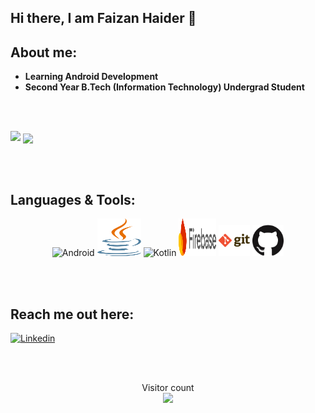 ## Hi there, I am Faizan Haider 👋

<!--
**Haid-Faiz/Haid-Faiz** is a ✨ _special_ ✨ repository because its `README.md` (this file) appears on your GitHub profile.

Here are some ideas to get you started:

- 🔭 I’m currently working on ...
- 🌱 I’m currently learning ...
- 👯 I’m looking to collaborate on ...
- 🤔 I’m looking for help with ...
- 💬 Ask me about ...
- 📫 How to reach me: ...
- 😄 Pronouns: ...
- ⚡ Fun fact: ...
-->

## About me:
- **Learning Android Development**
- **Second Year B.Tech (Information Technology) Undergrad Student**

<br> </br>

<img src="https://github-readme-stats.vercel.app/api?username=Haid-Faiz&&show_icons=true&title_color=ffffff&icon_color=79ff97&text_color=daf7dc&bg_color=003366">

<img align="center" src="https://github-readme-stats.vercel.app/api/top-langs/?username=Haid-Faiz&theme=radical&hide=glsl,python" />

<br> </br>
## Languages & Tools:

<p align="center">
<img src="https://upload.wikimedia.org/wikipedia/commons/8/82/Android_logo_2019.svg" alt="Android" width="65" height="60"/> 
<img src="https://raw.githubusercontent.com/gilbarbara/logos/master/logos/java.svg" alt="Java" width="70" height="60"/> 
<img src="https://raw.githubusercontent.com/gilbarbara/logos/master/logos/kotlin.svg" alt="Kotlin" width="60" height="55"/>  
<img src="https://raw.githubusercontent.com/gilbarbara/logos/master/logos/firebase.svg" alt="Firebase" width="60" height="60"/> 
<img src="https://raw.githubusercontent.com/github/explore/80688e429a7d4ef2fca1e82350fe8e3517d3494d/topics/git/git.png" alt="Firebase" width="50" height="50"/> 
<img src="https://raw.githubusercontent.com/github/explore/78df643247d429f6cc873026c0622819ad797942/topics/github/github.png" alt="Android" width="50" height="50"/>
</p>


<br> </br>

## Reach me out here:

[![Linkedin](https://img.shields.io/badge/-LinkedIn-222222?style=flat-square&logo=Linkedin&color=blue&logoColor=white&link=https://www.linkedin.com/in/faizan-haider-3a4220193)](https://www.linkedin.com/in/faizan-haider-3a4220193)

<br> </br>

<p align="center"> 
  Visitor count<br>
  <img src="https://profile-counter.glitch.me/Haid-Faiz/count.svg" />
</p>
